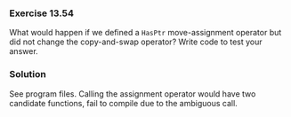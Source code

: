 ### Exercise 13.54

What would happen if we defined a `HasPtr` move-assignment operator but did not
change the copy-and-swap operator? Write code to test your answer.

### Solution

See program files. Calling the assignment operator would have two candidate
functions, fail to compile due to the ambiguous call.
